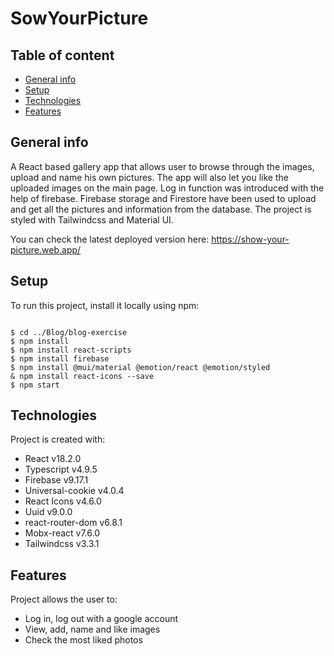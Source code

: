 # SowYourPicture

## Table of content
* [General info](#general-info)
* [Setup](#setup)
* [Technologies](#technologies)
* [Features](#features)

## General info

A React based gallery app that allows user to browse through the images, upload and name his own pictures. The app will also let you like the uploaded images on the main page. Log in function was introduced with the help of firebase. Firebase storage and Firestore have been used to upload and get all the pictures and information from the database. The project is styled with Tailwindcss and Material UI.

You can check the latest deployed version here:
https://show-your-picture.web.app/

## Setup
To run this project, install it locally using npm:

```

$ cd ../Blog/blog-exercise
$ npm install
$ npm install react-scripts
$ npm install firebase
$ npm install @mui/material @emotion/react @emotion/styled
& npm install react-icons --save
$ npm start

```

## Technologies

Project is created with:
* React v18.2.0
* Typescript v4.9.5
* Firebase v9.17.1
* Universal-cookie v4.0.4
* React Icons v4.6.0
* Uuid v9.0.0
* react-router-dom v6.8.1
* Mobx-react v7.6.0
* Tailwindcss v3.3.1

## Features

Project allows the user to:
* Log in, log out with a google account
* View, add, name and like images
* Check the most liked photos
